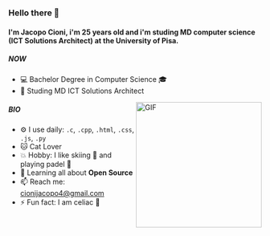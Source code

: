 ### Hello there 👋

#### I'm Jacopo Cioni, i'm 25 years old and i'm studing MD computer science (ICT Solutions Architect) at the University of Pisa.

##### NOW

- :computer: Bachelor Degree in Computer Science :mortar_board:
- :pushpin: Studing MD ICT Solutions Architect

<img align="right" alt="GIF" src="https://c.tenor.com/bQCHJwgCNuMAAAAC/kitten-cat.gif" width="250px" height="250px"/>

##### BIO

- ⚙️ I use daily: `.c`, `.cpp`, `.html`, `.css`, `.js`, `.py`
- 🐱 Cat Lover 
- :boom: Hobby: I like skiing :ski: and playing padel :tennis:
- 🌱 Learning all about **Open Source**
- 📫 Reach me: cionijacopo4@gmail.com
- ⚡️ Fun fact: I am celiac :bread:
